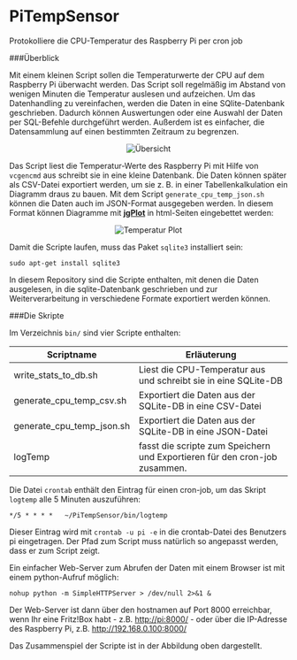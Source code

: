 PiTempSensor
============

Protokolliere die CPU-Temperatur des Raspberry Pi per cron job 

###Überblick

Mit einem kleinen Script sollen die Temperaturwerte der CPU auf dem Raspberry Pi überwacht werden. Das Script soll regelmäßig im Abstand von wenigen Minuten die Temperatur auslesen und aufzeichen. Um das Datenhandling zu vereinfachen, werden die Daten in eine SQlite-Datenbank geschrieben. Dadurch können Auswertungen oder eine Auswahl der Daten per SQL-Befehle durchgeführt werden. Außerdem ist es einfacher, die Datensammlung auf einen bestimmten Zeitraum zu begrenzen.    

<p align="center">
   <img alt="Übersicht" src="https://dl.dropboxusercontent.com/u/40629133/PiTempSensor.png"/>
</p>

Das Script liest die Temperatur-Werte des Raspberry Pi mit Hilfe von `vcgencmd` aus schreibt sie in eine kleine Datenbank. Die Daten können später als CSV-Datei exportiert werden, um sie z. B. in einer Tabellenkalkulation ein Diagramm draus zu bauen. Mit dem Script `generate_cpu_temp_json.sh` können die Daten auch im JSON-Format ausgegeben werden. In diesem Format können Diagramme mit [**jgPlot**](http://www.jqplot.com/index.php) in html-Seiten eingebettet  werden:

<p align="center">
   <img alt="Temperatur Plot" src="https://dl.dropboxusercontent.com/u/40629133/LogTemp.png"/>
</p>

Damit die Scripte laufen, muss das Paket `sqlite3` installiert sein:

    sudo apt-get install sqlite3

In diesem Repository sind die Scripte enthalten, mit denen die Daten ausgelesen, in die sqlite-Datenbank geschrieben und zur Weiterverarbeitung in verschiedene Formate exportiert werden können. 

###Die Skripte

Im Verzeichnis `bin/` sind vier Scripte enthalten:

Scriptname                 |  Erläuterung
---------------------------|------------------------------------------------------------------
write_stats_to_db.sh       |  Liest die CPU-Temperatur aus und schreibt sie in eine SQLite-DB
generate_cpu_temp_csv.sh   |  Exportiert die Daten aus der SQLite-DB in eine CSV-Datei
generate_cpu_temp_json.sh  |  Exportiert die Daten aus der SQLite-DB in eine JSON-Datei
logTemp                    |  fasst die scripte zum Speichern und Exportieren für den cron-job zusammen.


Die Datei `crontab` enthält den Eintrag für einen cron-job, um das Skript `logtemp` alle 5 Minuten auszuführen:

    */5 * * * *   ~/PiTempSensor/bin/logtemp

Dieser Eintrag wird mit `crontab -u pi -e` in die crontab-Datei des Benutzers pi eingetragen. Der Pfad zum Script muss natürlich so angepasst werden, dass er zum Script zeigt. 

Ein einfacher Web-Server zum Abrufen der Daten mit einem Browser ist mit einem python-Aufruf möglich:

    nohup python -m SimpleHTTPServer > /dev/null 2>&1 &

Der Web-Server ist dann über den hostnamen auf Port 8000 erreichbar, wenn Ihr eine Fritz!Box habt - z.B. [http://pi:8000/](http://pi:8000/) - oder über die IP-Adresse des Raspberry Pi, z.B. http://192.168.0.100:8000/

Das Zusammenspiel der Scripte ist in der Abbildung oben dargestellt. 




